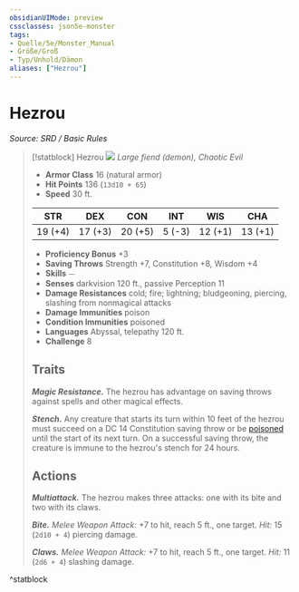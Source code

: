 ```yaml
---
obsidianUIMode: preview
cssclasses: json5e-monster
tags:
- Quelle/5e/Monster_Manual
- Größe/Groß
- Typ/Unhold/Dämon
aliases: ["Hezrou"]
---
```

# Hezrou
*Source: SRD / Basic Rules*  

> [!statblock] Hezrou
> ![](compendium/bestiary/fiend/token/hezrou.png#token)
> *Large fiend (demon), Chaotic Evil*
> 
> - **Armor Class** 16  (natural armor)
> - **Hit Points** 136 (`13d10 + 65`)
> - **Speed** 30 ft.
> 
> |STR|DEX|CON|INT|WIS|CHA|
> |:---:|:---:|:---:|:---:|:---:|:---:|
> |19 (+4)|17 (+3)|20 (+5)| 5 (-3)|12 (+1)|13 (+1)|
> 
> - **Proficiency Bonus** +3
> - **Saving Throws** Strength +7, Constitution +8, Wisdom +4
> - **Skills** ⏤
> - **Senses** darkvision 120 ft., passive Perception 11
> - **Damage Resistances** cold; fire; lightning; bludgeoning, piercing, slashing from nonmagical attacks
> - **Damage Immunities** poison
> - **Condition Immunities** poisoned
> - **Languages** Abyssal, telepathy 120 ft.
> - **Challenge** 8
> 
> ## Traits
> 
> ***Magic Resistance.*** The hezrou has advantage on saving throws against spells and other magical effects.
> 
> ***Stench.*** Any creature that starts its turn within 10 feet of the hezrou must succeed on a DC 14 Constitution saving throw or be [poisoned](rules/conditions.md#poisoned) until the start of its next turn. On a successful saving throw, the creature is immune to the hezrou's stench for 24 hours.
> 
> ## Actions
> 
> ***Multiattack.*** The hezrou makes three attacks: one with its bite and two with its claws.
> 
> ***Bite.*** *Melee Weapon Attack:* +7 to hit, reach 5 ft., one target. *Hit:* 15 (`2d10 + 4`) piercing damage.
> 
> ***Claws.*** *Melee Weapon Attack:* +7 to hit, reach 5 ft., one target. *Hit:* 11 (`2d6 + 4`) slashing damage.

^statblock